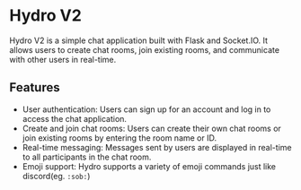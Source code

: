 # Hydro V2

Hydro V2 is a simple chat application built with Flask and Socket.IO. It allows users to create chat rooms, join existing rooms, and communicate with other users in real-time.

## Features

- User authentication: Users can sign up for an account and log in to access the chat application.
- Create and join chat rooms: Users can create their own chat rooms or join existing rooms by entering the room name or ID.
- Real-time messaging: Messages sent by users are displayed in real-time to all participants in the chat room.
- Emoji support: Hydro supports a variety of emoji commands just like discord(eg. `:sob:`)
